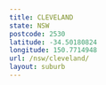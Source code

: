 ```yaml
---
title: CLEVELAND
state: NSW
postcode: 2530
latitude: -34.50180824
longitude: 150.7714948
url: /nsw/cleveland/
layout: suburb
---
```


